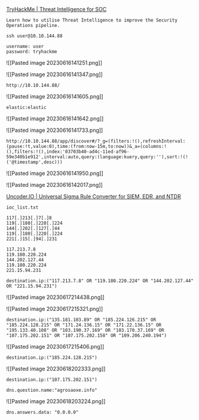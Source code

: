 [TryHackMe | Threat Intelligence for SOC](https://tryhackme.com/room/threatintelligenceforsoc)

```
Learn how to utilise Threat Intelligence to improve the Security Operations pipeline.
```

```
ssh user@10.10.144.88
```

```
username: user
password: tryhackme
```

![[Pasted image 20230616141251.png]]

![[Pasted image 20230616141347.png]]

```
http://10.10.144.88/
```

![[Pasted image 20230616141605.png]]

`elastic:elastic`

![[Pasted image 20230616141642.png]]

![[Pasted image 20230616141733.png]]

```
http://10.10.144.88/app/discover#/?_g=(filters:!(),refreshInterval:(pause:!t,value:0),time:(from:now-15m,to:now))&_a=(columns:!(),filters:!(),index:'03703b40-ad4c-11ed-af96-59e340b1e912',interval:auto,query:(language:kuery,query:''),sort:!(!('@timestamp',desc)))
```

![[Pasted image 20230616141950.png]]

![[Pasted image 20230616142017.png]]

[Uncoder.IO | Universal Sigma Rule Converter for SIEM, EDR, and NTDR](https://uncoder.io/)

`ioc_list.txt`

```
117[.]213[.]7[.]8
119[.]180[.]220[.]224
144[.]202[.]127[.]44
119[.]180[.]220[.]224
221[.]15[.]94[.]231
```

```
117.213.7.8
119.180.220.224
144.202.127.44
119.180.220.224
221.15.94.231
```

```
destination.ip:("117.213.7.8" OR "119.180.220.224" OR "144.202.127.44" OR "221.15.94.231")
```

![[Pasted image 20230617214438.png]]

![[Pasted image 20230617215321.png]]


```
destination.ip:("135.181.103.89" OR "185.224.126.215" OR "185.224.128.215" OR "171.24.136.15" OR "171.22.136.15" OR "195.133.40.108" OR "103.190.37.169" OR "103.170.37.169" OR "107.175.202.151" OR "107.175.202.158" OR "109.206.240.194")
```

![[Pasted image 20230617215406.png]]

```
destination.ip:("185.224.128.215")
```

![[Pasted image 20230618202333.png]]

```
destination.ip:("107.175.202.151")
```

```
dns.question.name:"agrosaoxe.info"
```

![[Pasted image 20230618203224.png]]

```
dns.answers.data: "0.0.0.0"
```



